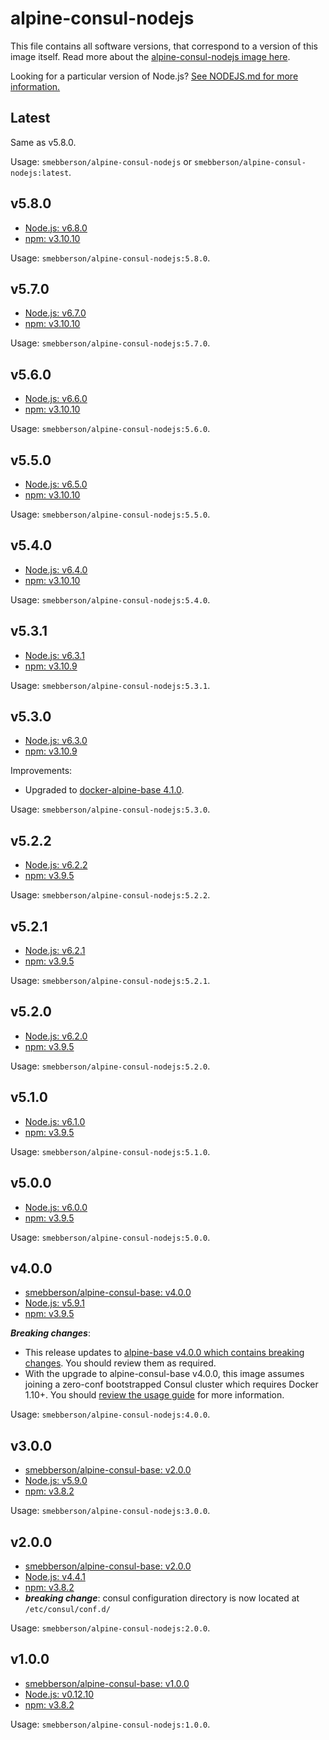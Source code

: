 # alpine-consul-nodejs

This file contains all software versions, that correspond to a version of this image itself. Read more about the [alpine-consul-nodejs image here][alpineconsulnodejs].

Looking for a particular version of Node.js? [See NODEJS.md for more information.](https://github.com/smebberson/docker-alpine/blob/master/alpine-consul-nodejs/NODEJS.md)

## Latest

Same as v5.8.0.

Usage: `smebberson/alpine-consul-nodejs` or `smebberson/alpine-consul-nodejs:latest`.

## v5.8.0

- [Node.js: v6.8.0][nodejs]
- [npm: v3.10.10][npm]

Usage: `smebberson/alpine-consul-nodejs:5.8.0`.

## v5.7.0

- [Node.js: v6.7.0][nodejs]
- [npm: v3.10.10][npm]

Usage: `smebberson/alpine-consul-nodejs:5.7.0`.

## v5.6.0

- [Node.js: v6.6.0][nodejs]
- [npm: v3.10.10][npm]

Usage: `smebberson/alpine-consul-nodejs:5.6.0`.

## v5.5.0

- [Node.js: v6.5.0][nodejs]
- [npm: v3.10.10][npm]

Usage: `smebberson/alpine-consul-nodejs:5.5.0`.

## v5.4.0

- [Node.js: v6.4.0][nodejs]
- [npm: v3.10.10][npm]

Usage: `smebberson/alpine-consul-nodejs:5.4.0`.

## v5.3.1

- [Node.js: v6.3.1][nodejs]
- [npm: v3.10.9][npm]

Usage: `smebberson/alpine-consul-nodejs:5.3.1`.

## v5.3.0

- [Node.js: v6.3.0][nodejs]
- [npm: v3.10.9][npm]

Improvements:

- Upgraded to [docker-alpine-base 4.1.0][smebbersonalpineconsulbase410].

Usage: `smebberson/alpine-consul-nodejs:5.3.0`.

## v5.2.2

- [Node.js: v6.2.2][nodejs]
- [npm: v3.9.5][npm]

Usage: `smebberson/alpine-consul-nodejs:5.2.2`.

## v5.2.1

- [Node.js: v6.2.1][nodejs]
- [npm: v3.9.5][npm]

Usage: `smebberson/alpine-consul-nodejs:5.2.1`.

## v5.2.0

- [Node.js: v6.2.0][nodejs]
- [npm: v3.9.5][npm]

Usage: `smebberson/alpine-consul-nodejs:5.2.0`.

## v5.1.0

- [Node.js: v6.1.0][nodejs]
- [npm: v3.9.5][npm]

Usage: `smebberson/alpine-consul-nodejs:5.1.0`.

## v5.0.0

- [Node.js: v6.0.0][nodejs]
- [npm: v3.9.5][npm]

Usage: `smebberson/alpine-consul-nodejs:5.0.0`.

## v4.0.0

- [smebberson/alpine-consul-base: v4.0.0][smebbersonalpineconsulbase400]
- [Node.js: v5.9.1][nodejs]
- [npm: v3.9.5][npm]

__*Breaking changes*__:

- This release updates to [alpine-base v4.0.0 which contains breaking changes](https://github.com/smebberson/docker-alpine/blob/master/alpine-consul-base/VERSIONS.md#v400). You should review them as required.
- With the upgrade to alpine-consul-base v4.0.0, this image assumes joining a zero-conf bootstrapped Consul cluster which requires Docker 1.10+. You should [review the usage guide](https://github.com/smebberson/docker-alpine/tree/master/alpine-consul#usage) for more information.

Usage: `smebberson/alpine-consul-nodejs:4.0.0`.

## v3.0.0

- [smebberson/alpine-consul-base: v2.0.0][smebbersonalpineconsulbase200]
- [Node.js: v5.9.0][nodejs]
- [npm: v3.8.2][npm]

Usage: `smebberson/alpine-consul-nodejs:3.0.0`.

## v2.0.0

- [smebberson/alpine-consul-base: v2.0.0][smebbersonalpineconsulbase200]
- [Node.js: v4.4.1][nodejs]
- [npm: v3.8.2][npm]
- **_breaking change_**: consul configuration directory is now located at `/etc/consul/conf.d/`

Usage: `smebberson/alpine-consul-nodejs:2.0.0`.

## v1.0.0

- [smebberson/alpine-consul-base: v1.0.0][smebbersonalpineconsulbase100]
- [Node.js: v0.12.10][nodejs]
- [npm: v3.8.2][npm]

Usage: `smebberson/alpine-consul-nodejs:1.0.0`.

[nodejs]: https://nodejs.org/en/
[npm]: https://www.npmjs.com/
[smebbersonalpineconsulbase410]: https://github.com/smebberson/docker-alpine/tree/alpine-consul-base-v4.1.0/alpine-consul-base
[smebbersonalpineconsulbase400]: https://github.com/smebberson/docker-alpine/tree/alpine-consul-base-v4.0.0/alpine-consul-base
[smebbersonalpineconsulbase200]: https://github.com/smebberson/docker-alpine/tree/alpine-consul-base-v2.0.0/alpine-consul-base
[smebbersonalpineconsulbase100]: https://github.com/smebberson/docker-alpine/tree/alpine-consul-base-v1.0.0/alpine-consul-base
[alpineconsulnodejs]: https://github.com/smebberson/docker-alpine/tree/master/alpine-consul-nodejs
